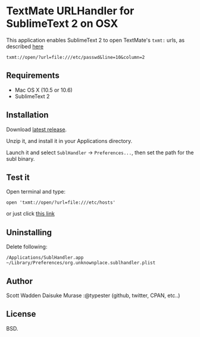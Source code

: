 TextMate URLHandler for SublimeText 2 on OSX
=======================

This application enables SublimeText 2 to open TextMate's `txmt:` urls, as described [here](http://manual.macromates.com/en/using_textmate_from_terminal#url_scheme_html)

    txmt://open/?url=file:///etc/passwd&line=10&column=2

Requirements
------------

* Mac OS X (10.5 or 10.6)
* SublimeText 2

Installation
------------

Download [latest release](https://github.com/downloads/hiddenbek/subl-handler/SublHandler.zip).

Unzip it, and install it in your Applications directory.

Launch it and select `SublHandler` -> `Preferences...`, then set the path for the subl binary.

Test it
-------

Open terminal and type:

    open 'txmt://open/?url=file:///etc/hosts'

or just click [this link](txmt://open/?url=file:///etc/hosts)


Uninstalling
------------

Delete following:

    /Applications/SublHandler.app
    ~/Library/Preferences/org.unknownplace.sublhandler.plist


Author
------

Scott Wadden
Daisuke Murase :@typester (github, twitter, CPAN, etc..)

License
-------

BSD.

